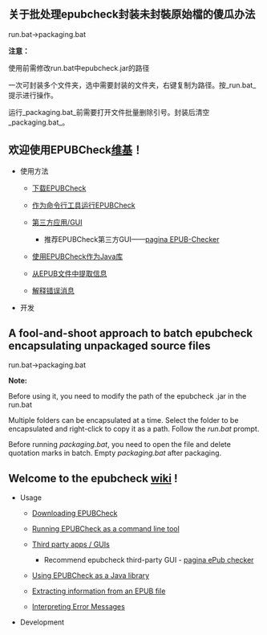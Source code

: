 ## 关于批处理epubcheck封装未封裝原始檔的傻瓜办法

run.bat→packaging.bat

**注意：**

使用前需修改run.bat中epubcheck.jar的路径

一次可封装多个文件夹，选中需要封装的文件夹，右键复制为路径。按_run.bat_提示进行操作。

运行_packaging.bat_前需要打开文件批量删除引号。封装后清空_packaging.bat_。

## 欢迎使用EPUBCheck[维基](https://github.com/w3c/epubcheck/wiki)！

- 使用方法

  - [下载EPUBCheck](https://github.com/w3c/epubcheck/releases)

  - [作为命令行工具运行EPUBCheck](https://github.com/w3c/epubcheck/wiki/Running)

  - [第三方应用/GUI](https://github.com/w3c/epubcheck/wiki/GUI)

    - 推荐EPUBCheck第三方GUI——[pagina EPUB-Checker](https://www.pagina.gmbh/produkte/epub-checker/)

  - [使用EPUBCheck作为Java库](https://github.com/w3c/epubcheck/wiki/Library)

  - [从EPUB文件中提取信息](https://github.com/w3c/epubcheck/wiki/Extraction)

  - [解释错误消息](https://github.com/w3c/epubcheck/wiki/Errors)

- 开发
## A fool-and-shoot approach to batch epubcheck encapsulating unpackaged source files

run.bat→packaging.bat

**Note:**

Before using it, you need to modify the path of the epubcheck .jar in the run.bat

Multiple folders can be encapsulated at a time. Select the folder to be encapsulated and right-click to copy it as a path. Follow the _run.bat_ prompt. 

Before running _packaging.bat_, you need to open the file and delete quotation marks in batch. Empty _packaging.bat_ after packaging.

##  Welcome to the epubcheck [wiki](https://github.com/w3c/epubcheck/wiki) ! 

- Usage

  - [Downloading EPUBCheck](https://github.com/w3c/epubcheck/releases)

  - [Running EPUBCheck as a command line tool](https://github.com/w3c/epubcheck/wiki/Running)

  - [Third party apps / GUIs](https://github.com/w3c/epubcheck/wiki/GUI)

    - Recommend epubcheck third-party GUI - [pagina ePub checker](https://www.pagina.gmbh/produkte/epub-checker/)

  - [Using EPUBCheck as a Java library](https://github.com/w3c/epubcheck/wiki/Library)

  - [Extracting information from an EPUB file](https://github.com/w3c/epubcheck/wiki/Extraction)

  - [Interpreting Error Messages](https://github.com/w3c/epubcheck/wiki/Errors)

- Development
